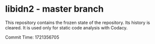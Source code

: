 # libidn2 - master branch

This repository contains the frozen state of the repository.
Its history is cleared. It is used only for static code
analysis with Codacy.

Commit Time: 1721356705